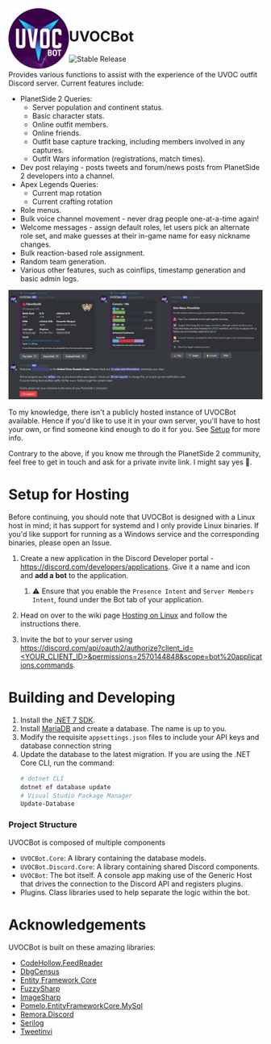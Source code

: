 <img title="UVOCBot Icon" alt="UVOCBot Icon" src="https://github.com/carlst99/UVOCBot/blob/main/assets/Icon.png?raw=true" height="120" align="left" />

# UVOCBot

![Stable Release](https://github.com/carlst99/UVOCBot/workflows/Stable%20Release/badge.svg)

Provides various functions to assist with the experience of the UVOC outfit Discord server. Current features include:

- PlanetSide 2 Queries:
    - Server population and continent status.
    - Basic character stats.
    - Online outfit members.
    - Online friends.
    - Outfit base capture tracking, including members involved in any captures.
    - Outfit Wars information (registrations, match times).
- Dev post relaying - posts tweets and forum/news posts from PlanetSide 2 developers into a channel.
- Apex Legends Queries:
    - Current map rotation
    - Current crafting rotation
- Role menus.
- Bulk voice channel movement - never drag people one-at-a-time again!
- Welcome messages - assign default roles, let users pick an alternate role set, and make guesses at their in-game name for easy nickname changes.
- Bulk reaction-based role assignment.
- Random team generation.
- Various other features, such as coinflips, timestamp generation and basic admin logs.

![Picture of various UVOCBot commands](assets/Banner.webp)

To my knowledge, there isn't a publicly hosted instance of UVOCBot available. Hence if you'd like to use it in your own server, you'll have to host your own, or find someone kind enough to do it for you. See [Setup](#Setup) for more info.

Contrary to the above, if you know me through the PlanetSide 2 community, feel free to get in touch and ask for a private invite link. I might say yes :slightly_smiling_face:.

# Setup for Hosting

Before continuing, you should note that UVOCBot is designed with a Linux host in mind; it has support for systemd and I only provide Linux binaries. If you'd like support for running as a Windows service and the corresponding binaries, please open an Issue.

1. Create a new application in the Discord Developer portal - https://discord.com/developers/applications. Give it a name and icon and **add a bot** to the application.

    1. :warning: Ensure that you enable the `Presence Intent` and `Server Members Intent`, found under the Bot tab of your application.

2. Head on over to the wiki page [Hosting on Linux](https://github.com/carlst99/UVOCBot/wiki/Hosting-on-Linux) and follow the instructions there.

3. Invite the bot to your server using [https://discord.com/api/oauth2/authorize?client_id=<YOUR_CLIENT_ID>&permissions=2570144848&scope=bot%20applications.commands](https://discord.com/api/oauth2/authorize?client_id=<YOUR_CLIENT_ID>&permissions=2570144848&scope=bot%20applications.commands).

# Building and Developing

1. Install the [.NET 7 SDK](https://dotnet.microsoft.com/download/dotnet/7.0).
2. Install [MariaDB](https://mariadb.org/) and create a database. The name is up to you.
3. Modify the requisite `appsettings.json` files to include your API keys and database connection string
4. Update the database to the latest migration. If you are using the .NET Core CLI, run the command:
    ```sh
    # dotnet CLI
    dotnet ef database update
    # Visual Studio Package Manager
    Update-Database
    ```

### Project Structure

UVOCBot is composed of multiple components
- `UVOCBot.Core`: A library containing the database models.
- `UVOCBot.Discord.Core`: A library containing shared Discord components.
- `UVOCBot`: The bot itself. A console app making use of the Generic Host that drives the connection to the Discord API and registers plugins.
- Plugins. Class libraries used to help separate the logic within the bot.

# Acknowledgements

UVOCBot is built on these amazing libraries:

- [CodeHollow.FeedReader](https://github.com/arminreiter/FeedReader/)
- [DbgCensus](https://github.com/carlst99/DbgCensus)
- [Entity Framework Core](https://docs.microsoft.com/en-us/ef/core/)
- [FuzzySharp](https://github.com/JakeBayer/FuzzySharp)
- [ImageSharp](https://github.com/SixLabors/ImageSharp)
- [Pomelo.EntityFrameworkCore.MySql](https://github.com/PomeloFoundation/Pomelo.EntityFrameworkCore.MySql)
- [Remora.Discord](https://github.com/Remora/Remora.Discord)
- [Serilog](https://github.com/serilog/serilog)
- [Tweetinvi](https://github.com/linvi/tweetinvi)

